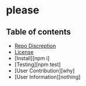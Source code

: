
  # please

  ## Table of contents

  - [Repo Discreption](undefined)
  - [License](MIT)
  - [Install][npm i]
  - [Testing][npm test]
  - [User Contribution][why]
  - [User Information][nothing]

